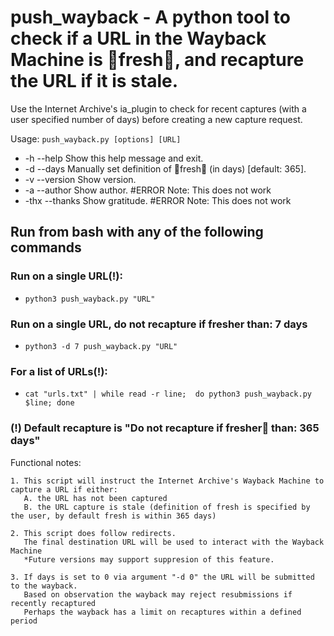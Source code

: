# push_wayback  -  A python tool to check if a URL in the Wayback Machine is :seedling:fresh🥗, and recapture the URL if it is stale.

Use the Internet Archive's ia_plugin to check for recent captures (with a user specified number of days) before creating a new capture request.

Usage: `push_wayback.py [options] [URL]`
* -h --help                 Show this help message and exit.
* -d --days                 Manually set definition of :seedling:fresh🥗 (in days) [default: 365].
* -v --version              Show version.
* -a --author               Show author.     #ERROR Note: This does not work
* -thx --thanks             Show gratitude.  #ERROR Note: This does not work



Run from bash with any of the following commands
--------

### Run on a single URL(!):
 *  `python3 push_wayback.py "URL"`

### Run on a single URL, do not recapture if fresher than: 7 days 
 *  `python3 -d 7 push_wayback.py "URL"`

### For a list of URLs(!):
 *  `cat "urls.txt" | while read -r line;  do python3 push_wayback.py $line; done`

### (!) Default recapture is "Do not recapture if fresher🥗 than: 365 days" 



Functional notes:

    1. This script will instruct the Internet Archive's Wayback Machine to capture a URL if either:
       A. the URL has not been captured
       B. the URL capture is stale (definition of fresh is specified by the user, by default fresh is within 365 days)

    2. This script does follow redirects.
       The final destination URL will be used to interact with the Wayback Machine
       *Future versions may support suppresion of this feature.

    3. If days is set to 0 via argument "-d 0" the URL will be submitted to the wayback.
       Based on observation the wayback may reject resubmissions if recently recaptured
       Perhaps the wayback has a limit on recaptures within a defined period
